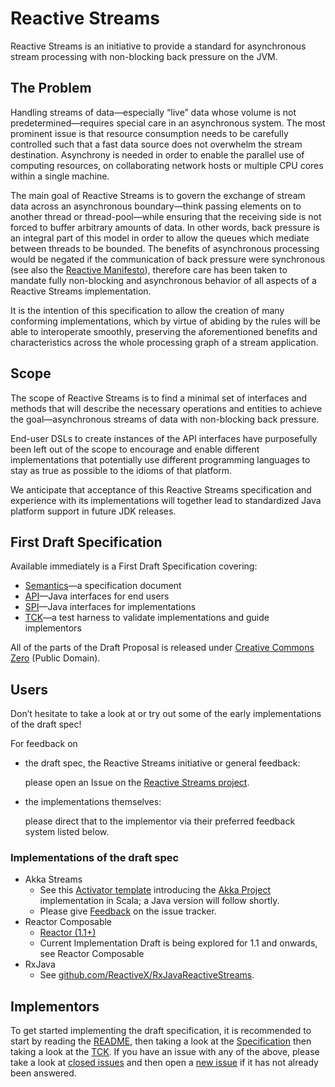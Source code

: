 # Reactive Streams

Reactive Streams is an initiative to provide a standard for asynchronous stream processing with non-blocking back pressure on the JVM.

## The Problem

Handling streams of data—especially “live” data whose volume is not predetermined—requires special care in an asynchronous system. The most prominent issue is that resource consumption needs to be carefully controlled such that a fast data source does not overwhelm the stream destination. Asynchrony is needed in order to enable the parallel use of computing resources, on collaborating network hosts or multiple CPU cores within a single machine.

The main goal of Reactive Streams is to govern the exchange of stream data across an asynchronous boundary—think passing elements on to another thread or thread-pool—while ensuring that the receiving side is not forced to buffer arbitrary amounts of data. In other words, back pressure is an integral part of this model in order to allow the queues which mediate between threads to be bounded. The benefits of asynchronous processing would be negated if the communication of back pressure were synchronous (see also the [Reactive Manifesto](http://reactivemanifesto.org/)), therefore care has been taken to mandate fully non-blocking and asynchronous behavior of all aspects of a Reactive Streams implementation.

It is the intention of this specification to allow the creation of many conforming implementations, which by virtue of abiding by the rules will be able to interoperate smoothly, preserving the aforementioned benefits and characteristics across the whole processing graph of a stream application.

## Scope

The scope of Reactive Streams is to find a minimal set of interfaces and methods that will describe the necessary operations and entities to achieve the goal—asynchronous streams of data with non-blocking back pressure.

End-user DSLs to create instances of the API interfaces have purposefully been left out of the scope to encourage and enable different implementations that potentially use different programming languages to stay as true as possible to the idioms of that platform.

We anticipate that acceptance of this Reactive Streams specification and experience with its implementations will together lead to standardized Java platform support in future JDK releases.

## First Draft Specification

Available immediately is a First Draft Specification covering:

* [Semantics](https://github.com/reactive-streams/reactive-streams/blob/v0.3/tck/src/main/resources/spec.md)—a specification document
* [API](https://github.com/reactive-streams/reactive-streams/tree/v0.3/spi/src/main/java/org/reactivestreams/api/)—Java interfaces for end users
* [SPI](https://github.com/reactive-streams/reactive-streams/tree/v0.3/spi/src/main/java/org/reactivestreams/spi/)—Java interfaces for implementations
* [TCK](https://github.com/reactive-streams/reactive-streams/tree/v0.3/tck/src/main/java/org/reactivestreams/tck/)—a test harness to validate implementations and guide implementors

All of the parts of the Draft Proposal is released under [Creative Commons Zero](http://creativecommons.org/publicdomain/zero/1.0) (Public Domain).

## Users

Don’t hesitate to take a look at or try out some of the early implementations of the draft spec!

For feedback on

* the draft spec, the Reactive Streams initiative or general feedback:

    please open an Issue on the [Reactive Streams project](https://github.com/reactive-streams/reactive-streams/issues).

* the implementations themselves:

    please direct that to the implementor via their preferred feedback system listed below.

### Implementations of the draft spec

* Akka Streams
   * See this [Activator template](http://www.typesafe.com/activator/template/akka-stream-scala) introducing the [Akka Project](http://akka.io/) implementation in Scala; a Java version will follow shortly.
   * Please give [Feedback](http://doc.akka.io/docs/akka/current/project/issue-tracking.html) on the issue tracker.
* Reactor Composable
   * [Reactor (1.1+)](http://github.com/reactor/reactor)
   * Current Implementation Draft is being explored for 1.1 and onwards, see Reactor Composable
* RxJava
   * See [github.com/ReactiveX/RxJavaReactiveStreams](https://github.com/ReactiveX/RxJavaReactiveStreams).

## Implementors

To get started implementing the draft specification, it is recommended to start by reading the [README](https://github.com/reactive-streams/reactive-streams/blob/v0.3/README.md), then taking a look at the [Specification](https://github.com/reactive-streams/reactive-streams/blob/v0.3/tck/src/main/resources/spec.md) then taking a look at the [TCK](https://github.com/reactive-streams/reactive-streams/tree/v0.3/tck/src/main/java/org/reactivestreams/tck/). If you have an issue with any of the above, please take a look at [closed issues](https://github.com/reactive-streams/reactive-streams/issues?page=1&state=closed) and then open a [new issue](https://github.com/reactive-streams/reactive-streams/issues/new) if it has not already been answered.
